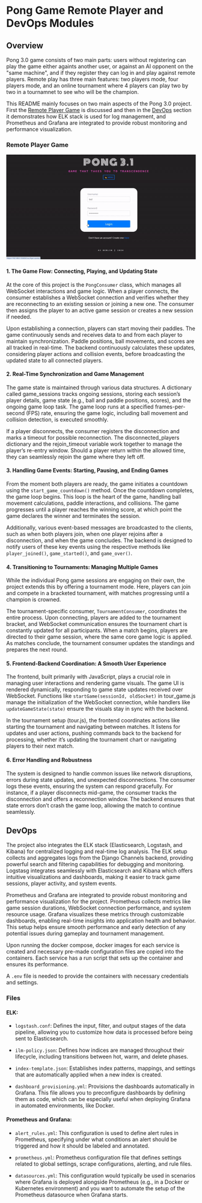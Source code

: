 # Pong Game Remote Player and DevOps Modules

## Overview
Pong 3.0 game consists of two main parts: users without registering can play the game either againts another user, or against an AI opponent on the "same machine", and if they register they can log in and play against remote players. Remote play has three main features: two players mode, four players mode, and an online tournament where 4 players can play two by two in a tournamnet to see who will be the champion.

This README mainly focuses on two main aspects of the Pong 3.0 project. First the [Remote Player Game](#remote-player-game) is discussed and then in the [DevOps](#devops) section it demonstrates how ELK stack is used for log management, and Prometheus and Grafana are integrated to provide robust monitoring and performance visualization.

### Remote Player Game

![Tournament view](https://github.com/arash039/ft_transcendence/blob/main/19.08.2024_17.11.50_REC-ezgif.com-video-to-gif-converter(1).gif)

#### 1. The Game Flow: Connecting, Playing, and Updating State

At the core of this project is the `PongConsumer` class, which manages all WebSocket interactions and game logic. When a player connects, the consumer establishes a WebSocket connection and verifies whether they are reconnecting to an existing session or joining a new one. The consumer then assigns the player to an active game session or creates a new session if needed.

Upon establishing a connection, players can start moving their paddles. The game continuously sends and receives data to and from each player to maintain synchronization. Paddle positions, ball movements, and scores are all tracked in real-time. The backend continuously calculates these updates, considering player actions and collision events, before broadcasting the updated state to all connected players.
#### 2. Real-Time Synchronization and Game Management

The game state is maintained through various data structures. A dictionary called game_sessions tracks ongoing sessions, storing each session’s player details, game state (e.g., ball and paddle positions, scores), and the ongoing game loop task. The game loop runs at a specified frames-per-second (FPS) rate, ensuring the game logic, including ball movement and collision detection, is executed smoothly.

If a player disconnects, the consumer registers the disconnection and marks a timeout for possible reconnection. The disconnected_players dictionary and the rejoin_timeout variable work together to manage the player’s re-entry window. Should a player return within the allowed time, they can seamlessly rejoin the game where they left off.
#### 3. Handling Game Events: Starting, Pausing, and Ending Games

From the moment both players are ready, the game initiates a countdown using the `start_game_countdown()` method. Once the countdown completes, the game loop begins. This loop is the heart of the game, handling ball movement calculations, paddle interactions, and collisions. The game progresses until a player reaches the winning score, at which point the game declares the winner and terminates the session.

Additionally, various event-based messages are broadcasted to the clients, such as when both players join, when one player rejoins after a disconnection, and when the game concludes. The backend is designed to notify users of these key events using the respective methods like `player_joined()`, `game_started()`, and `game_over()`.
#### 4. Transitioning to Tournaments: Managing Multiple Games

While the individual Pong game sessions are engaging on their own, the project extends this by offering a tournament mode. Here, players can join and compete in a bracketed tournament, with matches progressing until a champion is crowned.

The tournament-specific consumer, `TournamentConsumer`, coordinates the entire process. Upon connecting, players are added to the tournament bracket, and WebSocket communication ensures the tournament chart is constantly updated for all participants. When a match begins, players are directed to their game session, where the same core game logic is applied. As matches conclude, the tournament consumer updates the standings and prepares the next round.
#### 5. Frontend-Backend Coordination: A Smooth User Experience

The frontend, built primarily with JavaScript, plays a crucial role in managing user interactions and rendering game visuals. The game UI is rendered dynamically, responding to game state updates received over WebSocket. Functions like `startGame(sessionId, oldSocket)` in tour_game.js manage the initialization of the WebSocket connection, while handlers like `updateGameState(state)` ensure the visuals stay in sync with the backend.

In the tournament setup (tour.js), the frontend coordinates actions like starting the tournament and navigating between matches. It listens for updates and user actions, pushing commands back to the backend for processing, whether it’s updating the tournament chart or navigating players to their next match.
#### 6. Error Handling and Robustness

The system is designed to handle common issues like network disruptions, errors during state updates, and unexpected disconnections. The consumer logs these events, ensuring the system can respond gracefully. For instance, if a player disconnects mid-game, the consumer tracks the disconnection and offers a reconnection window. The backend ensures that state errors don’t crash the game loop, allowing the match to continue seamlessly.

## DevOps

The project also integrates the ELK stack (Elasticsearch, Logstash, and Kibana) for centralized logging and real-time log analysis. The ELK setup collects and aggregates logs from the Django Channels backend, providing powerful search and filtering capabilities for debugging and monitoring. Logstasg integrates seamlessly with Elasticsearch and Kibana which offers intuitive visualizations and dashboards, making it easier to track game sessions, player activity, and system events.

Prometheus and Grafana are integrated to provide robust monitoring and performance visualization for the project. Prometheus collects metrics like game session durations, WebSocket connection performance, and system resource usage. Grafana visualizes these metrics through customizable dashboards, enabling real-time insights into application health and behavior. This setup helps ensure smooth performance and early detection of any potential issues during gameplay and tournament management.

Upon running the docker compose, docker images for each service is created and necessary pre-made configuration files are copied into the containers. Each service has a run script that sets up the container and ensures its performance.

A `.env` file is needed to provide the containers with necessary credentials and settings.

### Files

#### ELK:

- `logstash.conf`: Defines the input, filter, and output stages of the data pipeline, allowing you to customize how data is processed before being sent to Elasticsearch.

- `ilm-policy.json`: Defines how indices are managed throughout their lifecycle, including transitions between hot, warm, and delete phases.

- `index-template.json`: Establishes index patterns, mappings, and settings that are automatically applied when a new index is created.

- `dashboard_provisioning.yml`: Provisions the dashboards automatically in Grafana. This file allows you to preconfigure dashboards by defining them as code, which can be especially useful when deploying Grafana in automated environments, like Docker.

#### Prometheus and Grafana:

- `alert_rules.yml`: This configuration is used to define alert rules in Prometheus, specifying under what conditions an alert should be triggered and how it should be labeled and annotated.

- `prometheus.yml`: Prometheus configuration file that defines settings related to global settings, scrape configurations, alerting, and rule files. 

- `datasources.yml`: This configuration would typically be used in scenarios where Grafana is deployed alongside Prometheus (e.g., in a Docker or Kubernetes environment) and you want to automate the setup of the Prometheus datasource when Grafana starts.

